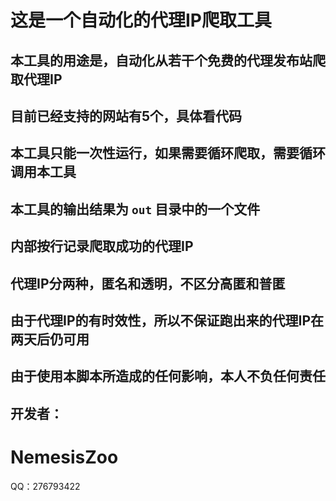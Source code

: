# 这是一个自动化的代理IP爬取工具

## 本工具的用途是，自动化从若干个免费的代理发布站爬取代理IP

## 目前已经支持的网站有5个，具体看代码

## 本工具只能一次性运行，如果需要循环爬取，需要循环调用本工具

## 本工具的输出结果为 `out` 目录中的一个文件

## 内部按行记录爬取成功的代理IP

## 代理IP分两种，匿名和透明，不区分高匿和普匿

## 由于代理IP的有时效性，所以不保证跑出来的代理IP在两天后仍可用

## 由于使用本脚本所造成的任何影响，本人不负任何责任

## 开发者：
# NemesisZoo
QQ：276793422

